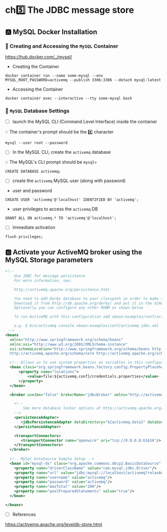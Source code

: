# ch:five:  The JDBC message store


## :a: MySQL Docker Installation 

### :round_pushpin: Creating and Accessing the `MySQL` Container 

https://hub.docker.com/_/mysql/

* Creating the Container

```
docker container run --name some-mysql --env MYSQL_ROOT_PASSWORD=activemq --publish 3306:3306 --detach mysql:latest
```

* Accessing the Container

```
docker container exec --interactive --tty some-mysql bash
```


### :round_pushpin: `MySQL` Database Settings

- [ ] launch the MySQL CLI (Command Level Interface) inside the container

:bulb: The container's prompt should be the :hash: character

```
mysql --user root --password
```


- [ ] In the MySQL CLI, create the `activemq` database

:bulb: The MySQL's CLI prompt should be `mysql>`

```
CREATE DATABASE activemq;
```

- [ ] create the `activemq` MySQL user (along with password)


* user and password

```
CREATE USER 'activemq'@'localhost' IDENTIFIED BY 'activemq';
```

* user privileges to access the `activemq` DB

```
GRANT ALL ON activemq.* TO 'activemq'@'localhost';
```

- [ ] Immediate activation

```
flush privileges;
```

## :b: Activate your ActiveMQ broker using the MySQL Storage parameters

```xml
<!--
    Use JDBC for message persistence
    For more information, see:

    http://activemq.apache.org/persistence.html

    You need to add Derby database to your classpath in order to make this example work.
    Download it from http://db.apache.org/derby/ and put it in the ${ACTIVEMQ_HOME}/lib/optional/ folder
    Optionally you can configure any other RDBM as shown below

    To run ActiveMQ with this configuration add xbean:examples/conf/activemq-jdbc.xml to your command

    e.g. $ bin/activemq console xbean:examples/conf/activemq-jdbc.xml
 -->
<beans
  xmlns="http://www.springframework.org/schema/beans"
  xmlns:xsi="http://www.w3.org/2001/XMLSchema-instance"
  xsi:schemaLocation="http://www.springframework.org/schema/beans http://www.springframework.org/schema/beans/spring-beans.xsd
  http://activemq.apache.org/schema/core http://activemq.apache.org/schema/core/activemq-core.xsd">

  <!-- Allows us to use system properties as variables in this configuration file -->
  <bean class="org.springframework.beans.factory.config.PropertyPlaceholderConfigurer">
      <property name="locations">
          <value>file:${activemq.conf}/credentials.properties</value>
      </property>
  </bean>

  <broker useJmx="false" brokerName="jdbcBroker" xmlns="http://activemq.apache.org/schema/core">

    <!--
        See more database locker options at http://activemq.apache.org/pluggable-storage-lockers.html
    -->
    <persistenceAdapter>
       <jdbcPersistenceAdapter dataDirectory="${activemq.data}" dataSource="#mysql-ds"/>
    </persistenceAdapter>

    <transportConnectors>
       <transportConnector name="openwire" uri="tcp://0.0.0.0:61616"/>
    </transportConnectors>
  </broker>
  
  <!-- MySql DataSource Sample Setup -->
  <bean id="mysql-ds" class="org.apache.commons.dbcp2.BasicDataSource" destroy-method="close">
    <property name="driverClassName" value="com.mysql.jdbc.Driver"/>
    <property name="url" value="jdbc:mysql://localhost/activemq?relaxAutoCommit=true"/>
    <property name="username" value="activemq"/>
    <property name="password" value="activemq"/>
    <property name="maxTotal" value="200"/>
    <property name="poolPreparedStatements" value="true"/>
  </bean>

</beans> 
```


- [ ] References

https://activemq.apache.org/leveldb-store.html

